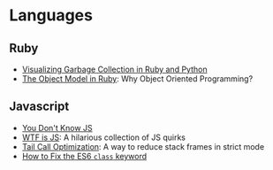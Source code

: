 # Languages

## Ruby
+ [Visualizing Garbage Collection in Ruby and Python](http://patshaughnessy.net/2013/10/24/visualizing-garbage-collection-in-ruby-and-python)
+ [The Object Model in Ruby](https://launchschool.com/books/oo_ruby/read/the_object_model): Why Object Oriented Programming?

## Javascript
+ [You Don't Know JS](https://github.com/getify/You-Dont-Know-JS)
+ [WTF is JS](https://github.com/denysdovhan/wtfjs#call-call-call): A hilarious collection of JS quirks
+ [Tail Call Optimization](http://2ality.com/2015/06/tail-call-optimization.html): A way to reduce stack frames in strict mode
+ [How to Fix the ES6 `class` keyword](https://medium.com/javascript-scene/how-to-fix-the-es6-class-keyword-2d42bb3f4caf)

